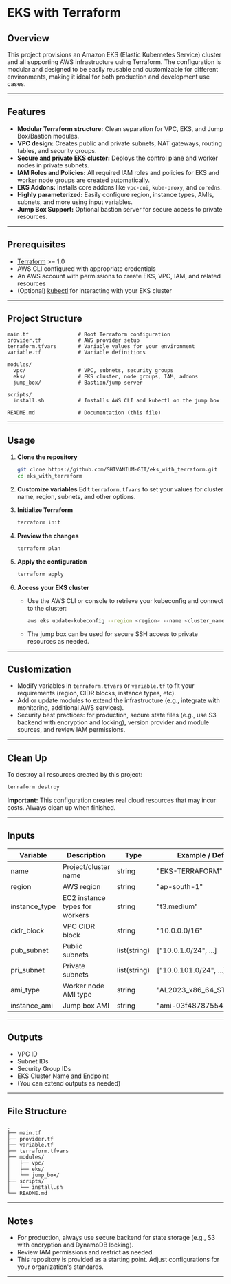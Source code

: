 # EKS with Terraform

## Overview

This project provisions an Amazon EKS (Elastic Kubernetes Service) cluster and all supporting AWS infrastructure using Terraform. The configuration is modular and designed to be easily reusable and customizable for different environments, making it ideal for both production and development use cases.

---

## Features

- **Modular Terraform structure:** Clean separation for VPC, EKS, and Jump Box/Bastion modules.
- **VPC design:** Creates public and private subnets, NAT gateways, routing tables, and security groups.
- **Secure and private EKS cluster:** Deploys the control plane and worker nodes in private subnets.
- **IAM Roles and Policies:** All required IAM roles and policies for EKS and worker node groups are created automatically.
- **EKS Addons:** Installs core addons like `vpc-cni`, `kube-proxy`, and `coredns`.
- **Highly parameterized:** Easily configure region, instance types, AMIs, subnets, and more using input variables.
- **Jump Box Support:** Optional bastion server for secure access to private resources.

---

## Prerequisites

- [Terraform](https://www.terraform.io/downloads) >= 1.0
- AWS CLI configured with appropriate credentials
- An AWS account with permissions to create EKS, VPC, IAM, and related resources
- (Optional) [kubectl](https://kubernetes.io/docs/tasks/tools/) for interacting with your EKS cluster

---

## Project Structure

```
main.tf                # Root Terraform configuration
provider.tf            # AWS provider setup
terraform.tfvars       # Variable values for your environment
variable.tf            # Variable definitions

modules/
  vpc/                 # VPC, subnets, security groups
  eks/                 # EKS cluster, node groups, IAM, addons
  jump_box/            # Bastion/jump server

scripts/
  install.sh           # Installs AWS CLI and kubectl on the jump box

README.md              # Documentation (this file)
```

---

## Usage

1. **Clone the repository**
    ```sh
    git clone https://github.com/SHIVANIUM-GIT/eks_with_terraform.git
    cd eks_with_terraform
    ```

2. **Customize variables**
    Edit `terraform.tfvars` to set your values for cluster name, region, subnets, and other options.

3. **Initialize Terraform**
    ```sh
    terraform init
    ```

4. **Preview the changes**
    ```sh
    terraform plan
    ```

5. **Apply the configuration**
    ```sh
    terraform apply
    ```

6. **Access your EKS cluster**
    - Use the AWS CLI or console to retrieve your kubeconfig and connect to the cluster:
      ```sh
      aws eks update-kubeconfig --region <region> --name <cluster_name>
      ```
    - The jump box can be used for secure SSH access to private resources as needed.

---

## Customization

- Modify variables in `terraform.tfvars` or `variable.tf` to fit your requirements (region, CIDR blocks, instance types, etc).
- Add or update modules to extend the infrastructure (e.g., integrate with monitoring, additional AWS services).
- Security best practices: for production, secure state files (e.g., use S3 backend with encryption and locking), version provider and module sources, and review IAM permissions.

---

## Clean Up

To destroy all resources created by this project:
```sh
terraform destroy
```
**Important:** This configuration creates real cloud resources that may incur costs. Always clean up when finished.

---

## Inputs

| Variable        | Description                       | Type         | Example / Default                     |
|-----------------|-----------------------------------|--------------|---------------------------------------|
| name            | Project/cluster name              | string       | "EKS-TERRAFORM"                       |
| region          | AWS region                        | string       | "ap-south-1"                          |
| instance_type   | EC2 instance types for workers    | string       | "t3.medium"                           |
| cidr_block      | VPC CIDR block                    | string       | "10.0.0.0/16"                         |
| pub_subnet      | Public subnets                    | list(string) | ["10.0.1.0/24", ...]                  |
| pri_subnet      | Private subnets                   | list(string) | ["10.0.101.0/24", ...]                |
| ami_type        | Worker node AMI type              | string       | "AL2023_x86_64_STANDARD"              |
| instance_ami    | Jump box AMI                      | string       | "ami-03f4878755434977f"               |

---

## Outputs

- VPC ID
- Subnet IDs
- Security Group IDs
- EKS Cluster Name and Endpoint
- (You can extend outputs as needed)

---

## File Structure

```
.
├── main.tf
├── provider.tf
├── variable.tf
├── terraform.tfvars
├── modules/
│   ├── vpc/
│   ├── eks/
│   └── jump_box/
├── scripts/
│   └── install.sh
└── README.md
```

---

## Notes

- For production, always use secure backend for state storage (e.g., S3 with encryption and DynamoDB locking).
- Review IAM permissions and restrict as needed.
- This repository is provided as a starting point. Adjust configurations for your organization's standards.

---

